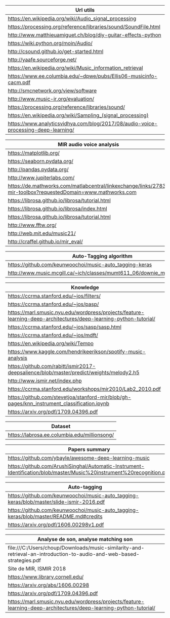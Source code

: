 | Url utils |
|----------|
| https://en.wikipedia.org/wiki/Audio_signal_processing |
| https://processing.org/reference/libraries/sound/SoundFile.html |
| http://www.matthieuamiguet.ch/blog/diy-guitar-effects-python |
| https://wiki.python.org/moin/Audio/ |
| http://csound.github.io/get-started.html |
| http://yaafe.sourceforge.net/ |
| https://en.wikipedia.org/wiki/Music_information_retrieval |
| https://www.ee.columbia.edu/~dpwe/pubs/Ellis06-musicinfo-cacm.pdf |
| http://smcnetwork.org/view/software |
| http://www.music-ir.org/evaluation/ |
| https://processing.org/reference/libraries/sound/ |
| https://en.wikipedia.org/wiki/Sampling_(signal_processing) |
| https://www.analyticsvidhya.com/blog/2017/08/audio-voice-processing-deep-learning/ |

| MIR audio voice analysis|
|----------|
| https://matplotlib.org/ |
| https://seaborn.pydata.org/ |
| http://pandas.pydata.org/ |
| http://www.jupiterlabs.com/ |
| https://de.mathworks.com/matlabcentral/linkexchange/links/2783-mir-toolbox?requestedDomain=www.mathworks.com |
| https://librosa.github.io/librosa/tutorial.html |
| https://librosa.github.io/librosa/index.html |
| https://librosa.github.io/librosa/tutorial.html |
| http://www.fftw.org/ |
| http://web.mit.edu/music21/ |
| http://craffel.github.io/mir_eval/ |

| Auto-Tagging algorithm |
|----------|
| https://github.com/keunwoochoi/music-auto_tagging-keras |
| http://www.music.mcgill.ca/~ich/classes/mumt611_06/downie_mir_arist37.pdf |


| Knowledge |
|----------|
| https://ccrma.stanford.edu/~jos/filters/  |
| https://ccrma.stanford.edu/~jos/pasp/  |
| https://marl.smusic.nyu.edu/wordpress/projects/feature-learning-deep-architectures/deep-learning-python-tutorial/  |
| https://ccrma.stanford.edu/~jos/sasp/sasp.html  |
| https://ccrma.stanford.edu/~jos/mdft/  |
|  https://en.wikipedia.org/wiki/Tempo |
|  https://www.kaggle.com/hendrikeerikson/spotify-music-analysis |
|  https://github.com/rabitt/ismir2017-deepsalience/blob/master/predict/weights/melody2.h5 |
| http://www.ismir.net/index.php  |
| https://ccrma.stanford.edu/workshops/mir2010/Lab2_2010.pdf |
| https://github.com/stevetjoa/stanford-mir/blob/gh-pages/knn_instrument_classification.ipynb |
| https://arxiv.org/pdf/1709.04396.pdf |

| Dataset |
|----------|
| https://labrosa.ee.columbia.edu/millionsong/  |


| Papers summary |
|----------|
| https://github.com/ybayle/awesome-deep-learning-music  |
| https://github.com/ArushiSinghal/Automatic-Instrument-Identification/blob/master/Music%20instrument%20recognition.pdf  |

| Auto-tagging |
|----------|
| https://github.com/keunwoochoi/music-auto_tagging-keras/blob/master/slide-ismir-2016.pdf |
| https://github.com/keunwoochoi/music-auto_tagging-keras/blob/master/README.md#credits |
| https://arxiv.org/pdf/1606.00298v1.pdf |

| Analyse de son, analyse matching son |
|----------|
| file:///C:/Users/choup/Downloads/music-similarity-and-retrieval-an-introduction-to-audio-and-web-based-strategies.pdf |
| Site de MIR, ISMIR 2018 |
| https://www.library.cornell.edu/ |
| https://arxiv.org/abs/1606.00298 |
| https://arxiv.org/pdf/1709.04396.pdf |
| https://marl.smusic.nyu.edu/wordpress/projects/feature-learning-deep-architectures/deep-learning-python-tutorial/ |

